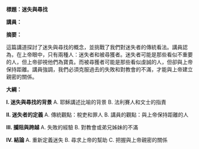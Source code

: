 **標題：迷失與尋找**

**講員：**

**摘要：**

這篇講道探討了迷失與尋找的概念，並挑戰了我們對迷失者的傳統看法。講員認為，在上帝眼中，只有兩種人：迷失者和被尋獲者。迷失者可能是那些看似不重要的人，但上帝卻視他們為寶貴。而被尋獲者可能是那些看似虔誠的人，但卻與上帝保持距離。講員強調，我們必須克服過去的失敗和對教會的不滿，才能與上帝建立親密的關係。

**大綱：**

**I. 迷失與尋找的背景**
    A. 耶穌講述比喻的背景
    B. 法利賽人和文士的指責

**II. 迷失者的定義**
    A. 傳統觀點：稅吏和罪人
    B. 講員的觀點：與上帝保持距離的人

**III. 攔阻與跨越**
    A. 失敗的經驗
    B. 對教會或弟兄姊妹的不滿

**IV. 結論**
    A. 重新定義迷失
    B. 尋求上帝的幫助
    C. 把握與上帝親密的關係